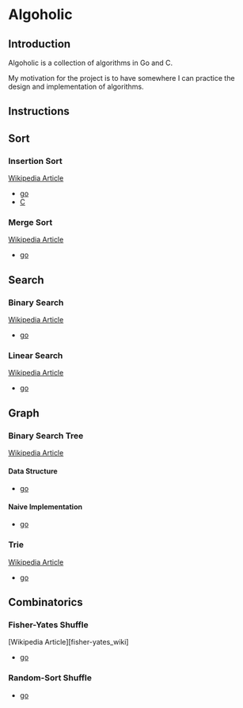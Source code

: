 # Algoholic

## Introduction

Algoholic is a collection of algorithms in Go and C.

My motivation for the project is to have somewhere I can practice the design and implementation
of algorithms.

## Instructions

## Sort

### Insertion Sort

[Wikipedia Article][isort_wiki]

* [go][isort_go]
* [C][isort_c]

[isort_wiki]:http://en.wikipedia.org/wiki/Insertion_sort
[isort_go]:/src/sort/go/isort.go
[isort_c]:/src/sort/c/isort.c

### Merge Sort

[Wikipedia Article][msort_wiki]

* [go][msort_go]

[msort_wiki]:http://en.wikipedia.org/wiki/Merge_sort
[msort_go]:/src/sort/go/msort.go

## Search

### Binary Search

[Wikipedia Article][bsearch_wiki]

* [go][bsearch_go]

[bsearch_wiki]:http://en.wikipedia.org/wiki/Binary_search
[bsearch_go]:/src/search/go/bsearch.go

### Linear Search

[Wikipedia Article][lsearch_wiki]

* [go][lsearch_go]

[lsearch_wiki]:http://en.wikipedia.org/wiki/Linear_search
[lsearch_go]:/src/search/go/lsearch.go

## Graph

### Binary Search Tree

[Wikipedia Article][bsearchtree_wiki]

#### Data Structure

* [go][btree_go]

#### Naive Implementation

* [go][bsearchtree_go]

[bsearchtree_wiki]:http://en.wikipedia.org/wiki/Binary_search_tree
[bsearchtree_go]:/src/graph/btree/go/bsearch.go
[btree_go]:/src/graph/btree/go/btree.go

### Trie ###

[Wikipedia Article][trie_wiki]

* [go][trie_go]

[trie_wiki]:http://en.wikipedia.org/wiki/Trie
[trie_go]:/src/graph/trie/go/trie.go

## Combinatorics

### Fisher-Yates Shuffle

[Wikipedia Article][fisher-yates_wiki]

* [go][shuffle_go]

### Random-Sort Shuffle

* [go][shuffle_go]

[shuffle_wiki]:http://en.wikipedia.org/wiki/Fisher%E2%80%93Yates_shuffle
[shuffle_go]:/src/combinatorial/shuffle/shuffle.go
